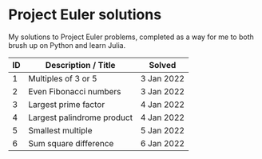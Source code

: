 # Project Euler solutions

My solutions to Project Euler problems, completed as a way for me to both brush up on Python and learn Julia.

| ID 	| Description / Title        	| Solved     	|
|----	|----------------------------	|------------	|
| 1  	| Multiples of 3 or 5        	| 3 Jan 2022 	|
| 2  	| Even Fibonacci numbers     	| 3 Jan 2022 	|
| 3  	| Largest prime factor       	| 4 Jan 2022 	|
| 4  	| Largest palindrome product 	| 4 Jan 2022 	|
| 5  	| Smallest multiple          	| 5 Jan 2022 	|
| 6  	| Sum square difference         | 6 Jan 2022 	|
